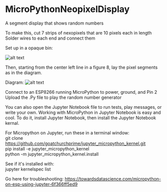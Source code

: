 # MicroPythonNeopixelDisplay
A segment display that shows random numbers

To make this, cut 7 strips of nexopixels that are 10 pixels each in length  
Solder wires to each end and connect them  

Set up in a opaque bin:   

![alt text](https://i.imgur.com/cGKlke4l.jpg "A bin works")


Then, starting from the center left line in a figure 8, lay the pixel segments as in the diagram.  

Diagram: 
![alt text](https://i.imgur.com/T7llDHX.jpg "My handwriting is great")  

Connect to an ESP8266 running MicroPython to power, ground, and Pin 2  
Upload the .Py file to play the random number generator  

You can also open the Jupyter Notebook file to run tests, play messages, or write your own.
Working with MicroPython in Jupyter Notebook is easy and cool. To do it, install Jupyter Notebook, then install the Jupyter Notebook kernal. 

For Micropython on Jupyter, run these in a terminal window:  
git clone https://github.com/goatchurchprime/jupyter_micropython_kernel.git  
pip install -e jupyter_micropython_kernel  
python -m jupyter_micropython_kernel.install

See if it's installed with:  
jupyter kernelspec list  

Go here for troubleshooting: https://towardsdatascience.com/micropython-on-esp-using-jupyter-6f366ff5ed9

